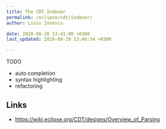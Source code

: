 ```yaml
---
title: The CDT Indexer
permalink: /eclipse/cdt/indexer/
author: Liviu Ionescu

date: 2020-08-28 13:41:00 +0300
last_updated: 2020-08-29 13:46:54 +0300

---
```


TODO

- auto completion
- syntax highlighting
- refactoring

## Links

- https://wiki.eclipse.org/CDT/designs/Overview_of_Parsing
